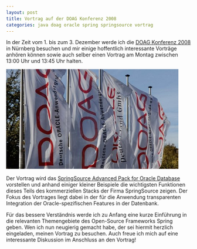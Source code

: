 ```yaml
---
layout: post
title: Vortrag auf der DOAG Konferenz 2008
categories: java doag oracle spring springsource vortrag
---
```


In der Zeit vom 1. bis zum 3. Dezember werde ich die [DOAG Konferenz 2008](http://www.doag.org/konferenz/doag/2008/) in Nürnberg besuchen und mir einige hoffentlich interessante Vorträge anhören können sowie auch selber einen Vortrag am Montag zwischen 13:00 Uhr und 13:45 Uhr halten.

![DOAG Konferenz 2008](/images/2008-11-21/doag.jpg)

Der Vortrag wird das [SpringSource Advanced Pack for Oracle Database](http://www.springsource.com/products/suite/apfororacledb) vorstellen und anhand einiger kleiner Beispiele die wichtigsten Funktionen dieses Teils des kommerziellen Stacks der Firma SpringSource zeigen. Der Fokus des Vortrages liegt dabei in der für die Anwendung transparenten Integration der Oracle-spezifischen Features in der Datenbank.

Für das bessere Verständnis werde ich zu Anfang eine kurze Einführung in die relevanten Themengebiete des Open-Source Frameworks Spring geben. Wen ich nun neugierig gemacht habe, der sei hiermit herzlich eingeladen, meinen Vortrag zu besuchen. Auch freue ich mich auf eine interessante Diskussion im Anschluss an den Vortrag!

